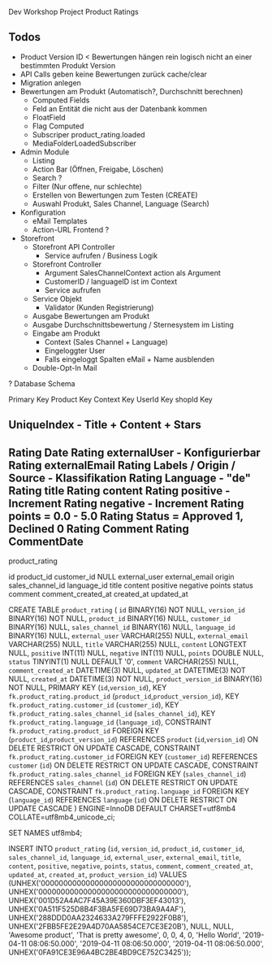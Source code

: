 Dev Workshop Project Product Ratings

Todos
--

* Product Version ID < Bewertungen hängen rein logisch nicht an einer bestimmten Produkt Version
* API Calls geben keine Bewertungen zurück cache/clear
* Migration anlegen
* Bewertungen am Produkt (Automatisch?, Durchschnitt berechnen) 
    * Computed Fields
    * Feld an Entität die nicht aus der Datenbank kommen
    * FloatField
    * Flag Computed
    * Subscriper product_rating.loaded
    * MediaFolderLoadedSubscriber
* Admin Module
    * Listing 
    * Action Bar (Öffnen, Freigabe, Löschen)
    * Search ?
    * Filter (Nur offene, nur schlechte)
    * Erstellen von Bewertungen zum Testen (CREATE)
    * Auswahl Produkt, Sales Channel, Language (Search)
* Konfiguration
    * eMail Templates
    * Action-URL Frontend ?
* Storefront
    * Storefront API Controller
        * Service aufrufen / Business Logik
    * Storefront Controller 
        * Argument SalesChannelContext action als Argument
        * CustomerID / languageID ist im Context
        * Service aufrufen
    * Service Objekt
        * Validator (Kunden Registrierung)
    * Ausgabe Bewertungen am Produkt
    * Ausgabe Durchschnittsbewertung / Sternesystem im Listing
    * Eingabe am Produkt 
        * Context (Sales Channel + Language)
        * Eingeloggter User
        * Falls eingeloggt Spalten eMail + Name ausblenden
    * Double-Opt-In Mail
    
     


? Database Schema

Primary Key
Product Key
Context Key
UserId Key
shopId Key

UniqueIndex - Title + Content + Stars
--
Rating Date
Rating externalUser - Konfigurierbar
Rating externalEmail
Rating Labels / Origin / Source - Klassifikation
Rating Language - "de"
Rating title
Rating content
Rating positive - Increment
Rating negative - Increment
Rating points = 0.0 - 5.0
Rating Status = Approved 1, Declined 0
Rating Comment
Rating CommentDate
--

product_rating

id
product_id
customer_id NULL
external_user
external_email
origin
sales_channel_id
language_id
title
content
positive
negative
points
status
comment
comment_created_at
created_at
updated_at


CREATE TABLE `product_rating` (
    `id` BINARY(16) NOT NULL,
    `version_id` BINARY(16) NOT NULL,
    `product_id` BINARY(16) NULL,
    `customer_id` BINARY(16) NULL,
    `sales_channel_id` BINARY(16) NULL,
    `language_id` BINARY(16) NULL,
    `external_user` VARCHAR(255) NULL,
    `external_email` VARCHAR(255) NULL,
    `title` VARCHAR(255) NULL,
    `content` LONGTEXT NULL,
    `positive` INT(11) NULL,
    `negative` INT(11) NULL,
    `points` DOUBLE NULL,
    `status` TINYINT(1) NULL DEFAULT '0',
    `comment` VARCHAR(255) NULL,
    `comment_created_at` DATETIME(3) NULL,
    `updated_at` DATETIME(3) NOT NULL,
    `created_at` DATETIME(3) NOT NULL,
    `product_version_id` BINARY(16) NOT NULL,
    PRIMARY KEY (`id`,`version_id`),
    KEY `fk.product_rating.product_id` (`product_id`,`product_version_id`),
    KEY `fk.product_rating.customer_id` (`customer_id`),
    KEY `fk.product_rating.sales_channel_id` (`sales_channel_id`),
    KEY `fk.product_rating.language_id` (`language_id`),
    CONSTRAINT `fk.product_rating.product_id` FOREIGN KEY (`product_id`,`product_version_id`) REFERENCES `product` (`id`,`version_id`) ON DELETE RESTRICT ON UPDATE CASCADE,
    CONSTRAINT `fk.product_rating.customer_id` FOREIGN KEY (`customer_id`) REFERENCES `customer` (`id`) ON DELETE RESTRICT ON UPDATE CASCADE,
    CONSTRAINT `fk.product_rating.sales_channel_id` FOREIGN KEY (`sales_channel_id`) REFERENCES `sales_channel` (`id`) ON DELETE RESTRICT ON UPDATE CASCADE,
    CONSTRAINT `fk.product_rating.language_id` FOREIGN KEY (`language_id`) REFERENCES `language` (`id`) ON DELETE RESTRICT ON UPDATE CASCADE
) ENGINE=InnoDB DEFAULT CHARSET=utf8mb4 COLLATE=utf8mb4_unicode_ci;


SET NAMES utf8mb4;

INSERT INTO `product_rating` (`id`, `version_id`, `product_id`, `customer_id`, `sales_channel_id`, `language_id`, `external_user`, `external_email`, `title`, `content`, `positive`, `negative`, `points`, `status`, `comment`, `comment_created_at`, `updated_at`, `created_at`, `product_version_id`) VALUES
(UNHEX('00000000000000000000000000000000'),	UNHEX('00000000000000000000000000000000'),	UNHEX('001D52A4AC7F45A39E360DBF3EF43013'),	UNHEX('0A511F525D8B4F3BA5FE69D73BA9A4AF'),	UNHEX('288DDD0AA2324633A279FFFE2922F0B8'),	UNHEX('2FBB5FE2E29A4D70AA5854CE7CE3E20B'),	NULL,	NULL,	'Awesome product',	'That is pretty awesome',	0,	0,	4,	0,	'Hello World',	'2019-04-11 08:06:50.000',	'2019-04-11 08:06:50.000',	'2019-04-11 08:06:50.000',	UNHEX('0FA91CE3E96A4BC2BE4BD9CE752C3425'));

